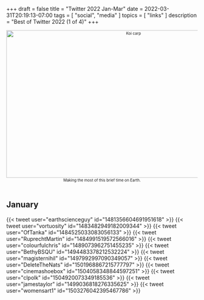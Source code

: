 +++
draft = false
title = "Twitter 2022 Jan-Mar"
date = 2022-03-31T20:19:13-07:00
tags = [
  "social",
  "media"
  ]
topics = [
  "links"
]
description = "Best of Twitter 2022 (1 of 4)"
+++
<div align="center" style="font-size:x-small"><img src="https://milkfish08.s3.amazonaws.com/photo/downloaded/17918417164_a8bf136e18_k.jpg" width="654" height="388" alt="Koi carp"
title="Koi carp" /><br />
Making the most of this brief time on Earth.</div><br clear="all" />

## January

{{< tweet user="earthscienceguy" id="1481356604691951618" >}}
{{< tweet user="vortuosity" id="1483482949182009344" >}}
{{< tweet user="OfTanka" id="1484525033083056133" >}}
{{< tweet user="RuprechtMartin" id="1484991519572566016" >}}
{{< tweet user="colourfulchris" id="1489073962751455235" >}}
{{< tweet user="BethyBSQU" id="1494483378212532224" >}}
{{< tweet user="magisternihil" id="1497992997090349057" >}}
{{< tweet user="DeleteTheNats" id="1501968867215777797" >}}
{{< tweet user="cinemashoebox" id="1504058348844597251" >}}
{{< tweet user="clpolk" id="1504920073349185536" >}}
{{< tweet user="jamestaylor" id="1499036818276335625" >}}
{{< tweet user="womensart1" id="1503276042395467786" >}}

